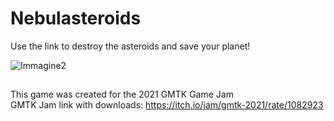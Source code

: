 # Nebulasteroids
Use the link to destroy the asteroids and save your planet!

![Immagine2](https://user-images.githubusercontent.com/9324293/121813558-c5ae4980-cc6c-11eb-8b45-4348f7a5eba4.png)


## 
This game was created for the 2021 GMTK Game Jam  
GMTK Jam link with downloads: https://itch.io/jam/gmtk-2021/rate/1082923
